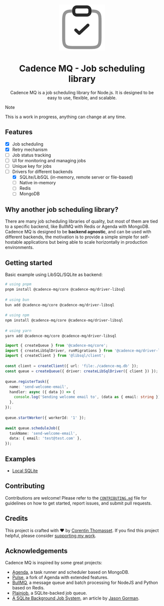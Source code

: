 <p align="center">
<picture>
    <source srcset="./.github/icon-dark.png" media="(prefers-color-scheme: light)">
    <source srcset="./.github/icon-light.png" media="(prefers-color-scheme: dark)">
    <img src="./.github/icon-dark.png" alt="Header banner">
</picture>
</p>

<h1 align="center">
  Cadence MQ - Job scheduling library
</h1>
<p align="center">
  Cadence MQ is a job scheduling library for Node.js. It is designed to be easy to use, flexible, and scalable.
</p>


> [!NOTE]
> This is a work in progress, anything can change at any time.

## Features

- [x] Job scheduling
- [x] Retry mechanism
- [ ] Job status tracking
- [ ] UI for monitoring and managing jobs
- [ ] Unique key for jobs
- [ ] Drivers for different backends
  - [x] SQLite/LibSQL (in-memory, remote server or file-based)
  - [ ] Native in-memory
  - [ ] Redis
  - [ ] MongoDB

## Why another job scheduling library?

There are many job scheduling libraries of quality, but most of them are tied to a specific backend, like BullMQ with Redis or Agenda with MongoDB.
Cadence MQ is designed to be **backend agnostic**, and can be used with different backends, the motivation is to provide a simple simple for self-hostable applications but being able to scale horizontally in production environments.

## Getting started

Basic example using LibSQL/SQLite as backend:

```bash
# using pnpm
pnpm install @cadence-mq/core @cadence-mq/driver-libsql

# using bun
bun add @cadence-mq/core @cadence-mq/driver-libsql

# using npm
npm install @cadence-mq/core @cadence-mq/driver-libsql

# using yarn
yarn add @cadence-mq/core @cadence-mq/driver-libsql
```


```ts
import { createQueue } from '@cadence-mq/core';
import { createLibSqlDriver, runMigrations } from '@cadence-mq/driver-libsql';
import { createClient } from '@libsql/client';

const client = createClient({ url: 'file:./cadence-mq.db' });
const queue = createQueue({ driver: createLibSqlDriver({ client }) });

queue.registerTask({
  name: 'send-welcome-email',
  handler: async ({ data }) => {
    console.log('Sending welcome email to', (data as { email: string }).email);
  },
});

queue.startWorker({ workerId: '1' });

await queue.scheduleJob({
  taskName: 'send-welcome-email',
  data: { email: 'test@test.com' },
});
```

## Examples

- [Local SQLite](./demos/local-sqlite/index.ts)

## Contributing

Contributions are welcome! Please refer to the [`CONTRIBUTING.md`](./CONTRIBUTING.md) file for guidelines on how to get started, report issues, and submit pull requests.

## Credits

This project is crafted with ❤️ by [Corentin Thomasset](https://corentin.tech).
If you find this project helpful, please consider [supporting my work](https://buymeacoffee.com/cthmsst).

## Acknowledgements

Cadence MQ is inspired by some great projects:

- [Agenda](https://github.com/agenda/agenda), a task runner and scheduler based on MongoDB.
- [Pulse](https://github.com/pulsecron/pulse), a fork of Agenda with extended features.
- [BullMQ](https://github.com/taskforcesh/bullmq), a message queue and batch processing for NodeJS and Python based on Redis.
- [Plainjob](https://github.com/justplainstuff/plainjob), a SQLite-backed job queue.
- [A SQLite Background Job System](https://jasongorman.uk/writing/sqlite-background-job-system/), an article by [Jason Gorman](https://github.com/jasongormanuk/).